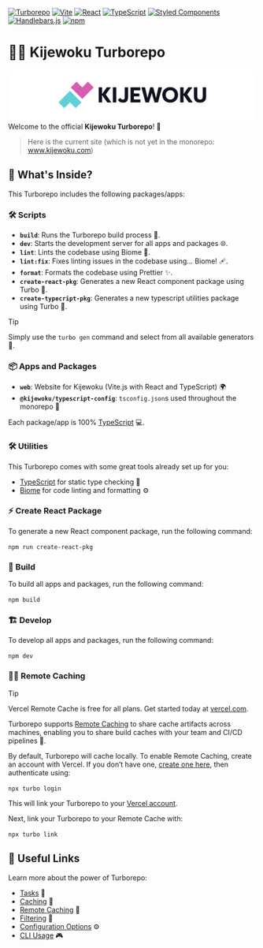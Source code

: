 [![Turborepo](https://img.shields.io/badge/Turborepo-0A0A0A?logo=turborepo&logoColor=ffffff)](https://turborepo.org/)
[![Vite](https://img.shields.io/badge/Vite-646CFF?logo=vite&logoColor=ffffff)](https://vitejs.dev/)
[![React](https://img.shields.io/badge/React-61DAFB?logo=react&logoColor=black)](https://www.npmjs.com/package/react)
[![TypeScript](https://img.shields.io/badge/TypeScript-007ACC?logo=typescript&logoColor=white)](https://www.npmjs.com/package/typescript)
[![Styled Components](https://img.shields.io/badge/Styled--Components-DB7093?logo=styled-components&logoColor=white)](https://styled-components.com/)
[![Handlebars.js](https://img.shields.io/badge/Handlebars.js-f7931e?logo=handlebars.js&logoColor=white)](https://handlebarsjs.com/)
[![npm](https://img.shields.io/badge/npm-CB3837?logo=npm&logoColor=white)](https://www.npmjs.com/package/npm)

# 🩵🩷 Kijewoku Turborepo 
![kijewoku-logo.png](kijewoku-logo.png)
Welcome to the official **Kijewoku Turborepo**! 🚀

> Here is the current site (which is not yet in the monorepo: www.kijewoku.com)

## 🧐 What's Inside?

This Turborepo includes the following packages/apps:

### 🛠️ Scripts

- **`build`**: Runs the Turborepo build process 🔨.
- **`dev`**: Starts the development server for all apps and packages 🌐.
- **`lint`**: Lints the codebase using Biome 🧹.
- **`lint:fix`**: Fixes linting issues in the codebase using... Biome! 🩹.
- **`format`**: Formats the codebase using Prettier ✨.
- **`create-react-pkg`**: Generates a new React component package using Turbo 🎁.
- **`create-typecript-pkg`**: Generates a new typescript utilities package using Turbo 🎁.

> [!TIP]  
> Simply use the `turbo gen` command and select from all available generators 🧰.

### 📦 Apps and Packages

- **`web`**: Website for Kijewoku (Vite.js with React and TypeScript) 🌍
- **`@kijewoku/typescript-config`**: `tsconfig.json`s used throughout the monorepo 🔧

Each package/app is 100% [TypeScript](https://www.typescriptlang.org/) 💻.

### 🛠️ Utilities

This Turborepo comes with some great tools already set up for you:

- [TypeScript](https://www.typescriptlang.org/) for static type checking 📝
- [Biome](https://biomejs.dev/) for code linting and formatting ⚙️

### ⚡ Create React Package

To generate a new React component package, run the following command:

`npm run create-react-pkg`

### 🚀 Build

To build all apps and packages, run the following command:

`npm build`

### 🏗️ Develop

To develop all apps and packages, run the following command:

`npm dev`

### 🧑‍💻 Remote Caching

> [!TIP]  
> Vercel Remote Cache is free for all plans. Get started today at [vercel.com](https://vercel.com/signup?/signup?utm_source=remote-cache-sdk&utm_campaign=free_remote_cache).

Turborepo supports [Remote Caching](https://turbo.build/repo/docs/core-concepts/remote-caching) to share cache artifacts across machines, enabling you to share build caches with your team and CI/CD pipelines 🔄.

By default, Turborepo will cache locally. To enable Remote Caching, create an account with Vercel. If you don’t have one, [create one here](https://vercel.com/signup?utm_source=turborepo-examples), then authenticate using:

`npx turbo login`

This will link your Turborepo to your [Vercel account](https://vercel.com/docs/concepts/personal-accounts/overview).

Next, link your Turborepo to your Remote Cache with:

`npx turbo link`

## 🔗 Useful Links

Learn more about the power of Turborepo:

- [Tasks](https://turbo.build/repo/docs/core-concepts/monorepos/running-tasks) 📝
- [Caching](https://turbo.build/repo/docs/core-concepts/caching) 💾
- [Remote Caching](https://turbo.build/repo/docs/core-concepts/remote-caching) 🔄
- [Filtering](https://turbo.build/repo/docs/core-concepts/monorepos/filtering) 🎯
- [Configuration Options](https://turbo.build/repo/docs/reference/configuration) ⚙️
- [CLI Usage](https://turbo.build/repo/docs/reference/command-line-reference) 🎮
